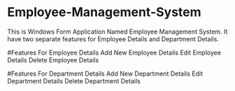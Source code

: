 # Employee-Management-System
This is Windows Form Application Named Employee Management System. It have two separate features for Employee Details and Department Details.


#Features For Employee Details
Add New Employee Details
Edit Employee Details 
Delete Employee Details 


#Features For Department Details
Add New Department Details
Edit Department Details 
Delete Department Details 
